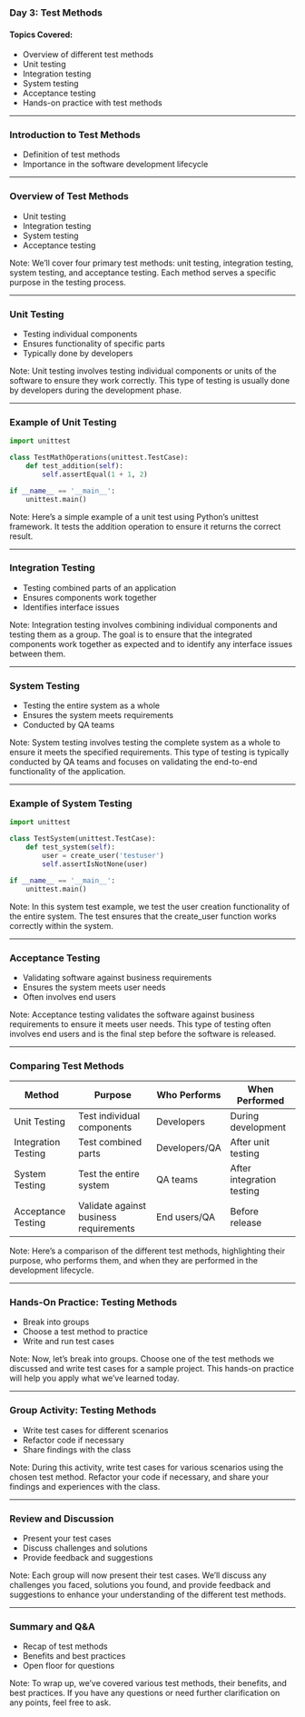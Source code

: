 ### Day 3: Test Methods

#### Topics Covered:

- Overview of different test methods
- Unit testing
- Integration testing
- System testing
- Acceptance testing
- Hands-on practice with test methods

---

### Introduction to Test Methods

- Definition of test methods
- Importance in the software development lifecycle

---

### Overview of Test Methods

- Unit testing
- Integration testing
- System testing
- Acceptance testing

Note:
We’ll cover four primary test methods: unit testing, integration testing, system testing, and acceptance testing. Each method serves a specific purpose in the testing process.

---

### Unit Testing

- Testing individual components
- Ensures functionality of specific parts
- Typically done by developers

Note:
Unit testing involves testing individual components or units of the software to ensure they work correctly. This type of testing is usually done by developers during the development phase.

---

### Example of Unit Testing

```python
import unittest

class TestMathOperations(unittest.TestCase):
    def test_addition(self):
        self.assertEqual(1 + 1, 2)

if __name__ == '__main__':
    unittest.main()
```

Note:
Here’s a simple example of a unit test using Python’s unittest framework. It tests the addition operation to ensure it returns the correct result.

---

### Integration Testing

- Testing combined parts of an application
- Ensures components work together
- Identifies interface issues

Note:
Integration testing involves combining individual components and testing them as a group. The goal is to ensure that the integrated components work together as expected and to identify any interface issues between them.

---

### System Testing

- Testing the entire system as a whole
- Ensures the system meets requirements
- Conducted by QA teams

Note:
System testing involves testing the complete system as a whole to ensure it meets the specified requirements. This type of testing is typically conducted by QA teams and focuses on validating the end-to-end functionality of the application.

---

### Example of System Testing

```python
import unittest

class TestSystem(unittest.TestCase):
    def test_system(self):
        user = create_user('testuser')
        self.assertIsNotNone(user)

if __name__ == '__main__':
    unittest.main()
```

Note:
In this system test example, we test the user creation functionality of the entire system. The test ensures that the create_user function works correctly within the system.

---

### Acceptance Testing

- Validating software against business requirements
- Ensures the system meets user needs
- Often involves end users

Note:
Acceptance testing validates the software against business requirements to ensure it meets user needs. This type of testing often involves end users and is the final step before the software is released.

---

### Comparing Test Methods

| Method              | Purpose                                | Who Performs  | When Performed            |
| ------------------- | -------------------------------------- | ------------- | ------------------------- |
| Unit Testing        | Test individual components             | Developers    | During development        |
| Integration Testing | Test combined parts                    | Developers/QA | After unit testing        |
| System Testing      | Test the entire system                 | QA teams      | After integration testing |
| Acceptance Testing  | Validate against business requirements | End users/QA  | Before release            |

Note:
Here’s a comparison of the different test methods, highlighting their purpose, who performs them, and when they are performed in the development lifecycle.

---

### Hands-On Practice: Testing Methods

- Break into groups
- Choose a test method to practice
- Write and run test cases

Note:
Now, let’s break into groups. Choose one of the test methods we discussed and write test cases for a sample project. This hands-on practice will help you apply what we’ve learned today.

---

### Group Activity: Testing Methods

- Write test cases for different scenarios
- Refactor code if necessary
- Share findings with the class

Note:
During this activity, write test cases for various scenarios using the chosen test method. Refactor your code if necessary, and share your findings and experiences with the class.

---

### Review and Discussion

- Present your test cases
- Discuss challenges and solutions
- Provide feedback and suggestions

Note:
Each group will now present their test cases. We’ll discuss any challenges you faced, solutions you found, and provide feedback and suggestions to enhance your understanding of the different test methods.

---

### Summary and Q&A

- Recap of test methods
- Benefits and best practices
- Open floor for questions

Note:
To wrap up, we’ve covered various test methods, their benefits, and best practices. If you have any questions or need further clarification on any points, feel free to ask.
